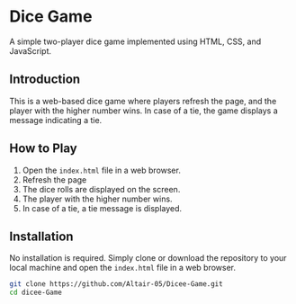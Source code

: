 # Dice Game

A simple two-player dice game implemented using HTML, CSS, and JavaScript.

## Introduction

This is a web-based dice game where  players refresh the page, and the player with the higher number wins. In case of a tie, the game displays a message indicating a tie.


## How to Play

1. Open the `index.html` file in a web browser.
2. Refresh the page
3. The dice rolls are displayed on the screen.
4. The player with the higher number wins.
5. In case of a tie, a tie message is displayed.

## Installation

No installation is required. Simply clone or download the repository to your local machine and open the `index.html` file in a web browser.

```bash
git clone https://github.com/Altair-05/Dicee-Game.git
cd dicee-Game
